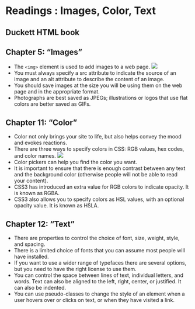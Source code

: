 # Readings : Images, Color, Text
## Duckett HTML book
## Chapter 5: “Images” 
* The `<img>` element is used to add images to a
web page.
![](https://www.nerdpress.net/wp-content/uploads/2012/01/image-tag.gif)
* You must always specify a src attribute to indicate the
source of an image and an alt attribute to describe the
content of an image.
* You should save images at the size you will be using
them on the web page and in the appropriate format.
* Photographs are best saved as JPEGs; illustrations or
logos that use flat colors are better saved as GIFs.
## Chapter 11: “Color”
* Color not only brings your site to life, but also helps
convey the mood and evokes reactions.
* There are three ways to specify colors in CSS:
RGB values, hex codes, and color names.
![](https://i1.wp.com/www.techora.net/wp-content/uploads/2016/04/html-css-color-code-scheme-chart.png?fit=557%2C264&ssl=1)
* Color pickers can help you find the color you want.
* It is important to ensure that there is enough contrast
between any text and the background color (otherwise
people will not be able to read your content).
* CSS3 has introduced an extra value for RGB colors to
indicate opacity. It is known as RGBA.
* CSS3 also allows you to specify colors as HSL values,
with an optional opacity value. It is known as HSLA.
## Chapter 12: “Text”
* There are properties to control the choice of font, size,
weight, style, and spacing.
* There is a limited choice of fonts that you can assume
most people will have installed.
* If you want to use a wider range of typefaces there are
several options, but you need to have the right license
to use them.
* You can control the space between lines of text,
individual letters, and words. Text can also be aligned
to the left, right, center, or justified. It can also be
indented.
* You can use pseudo-classes to change the style of an
element when a user hovers over or clicks on text, or
when they have visited a link.
